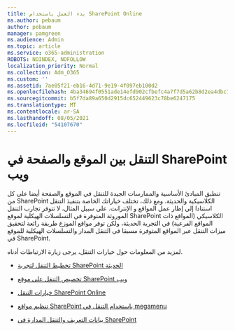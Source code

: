 ```yaml
---
title: بدء العمل باستخدام SharePoint Online
ms.author: pebaum
author: pebaum
manager: pamgreen
ms.audience: Admin
ms.topic: article
ms.service: o365-administration
ROBOTS: NOINDEX, NOFOLLOW
localization_priority: Normal
ms.collection: Adm_O365
ms.custom: ''
ms.assetid: 7ae05f21-eb16-4d71-9e19-4f097eb100d2
ms.openlocfilehash: 4ba34694f0551ade14efd902cfbefc4a7f7d5a62b8d2ea4dbc70424efd772798
ms.sourcegitcommit: b5f7da89a650d2915dc652449623c78be6247175
ms.translationtype: MT
ms.contentlocale: ar-SA
ms.lasthandoff: 08/05/2021
ms.locfileid: "54107670"
---
```

# <a name="site-and-page-navigation-in-sharepoint-sites"></a>التنقل بين الموقع والصفحة في SharePoint ويب

تنطبق المبادئ الأساسية والممارسات الجيدة للتنقل في الموقع والصفحة أيضا على كل من SharePoint الكلاسيكية والحديثة. ومع ذلك، تختلف خياراتك الخاصة بتنفيذ التنقل استنادا إلى إطار عمل المواقع و الإنترانت. على سبيل المثال، لا تتوفر تجارب التنقل الموروثة المتوفرة في التسلسلات الهيكلية لموقع SharePoint الكلاسيكي (المواقع ذات المواقع الفرعية) في التجربة الحديثة، ولكن توفر مواقع الموزع طريقة رائعة لتحقيق ميزات التنقل عبر المواقع المتوفرة مسبقا في التنقل المدار والتسلسلات الهيكلية للموقع في SharePoint. [](https://support.office.com/article/fe26ae84-14b7-45b6-a6d1-948b3966427f)

 لمزيد من المعلومات حول خيارات التنقل، يرجى زيارة الارتباطات أدناه.

 - [تخطيط التنقل لتجربة SharePoint الحديثة](https://docs.microsoft.com/sharepoint/plan-navigation-modern-experience)

- [تخصيص التنقل على موقع SharePoint ويب](https://support.office.com/article/customize-the-navigation-on-your-sharepoint-site-3cd61ae7-a9ed-4e1e-bf6d-4655f0bf25ca)

- [خيارات التنقل SharePoint Online](https://docs.microsoft.com/office365/enterprise/navigation-options-for-sharepoint-online)
 
- [تنظيم مواقع SharePoint باستخدام التنقل في megamenu](https://techcommunity.microsoft.com/t5/Microsoft-SharePoint-Blog/Organize-your-SharePoint-sites-with-megamenu-navigation-and-new/ba-p/328068)

- [بيانات التعريف والتنقل المدارة في SharePoint](https://docs.microsoft.com/sharepoint/dev/general-development/managed-metadata-and-navigation-in-sharepoint)


